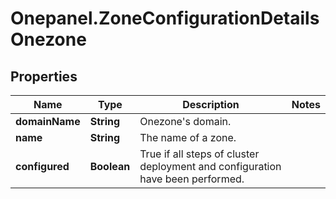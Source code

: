 # Onepanel.ZoneConfigurationDetailsOnezone

## Properties
Name | Type | Description | Notes
------------ | ------------- | ------------- | -------------
**domainName** | **String** | Onezone&#39;s domain. | 
**name** | **String** | The name of a zone. | 
**configured** | **Boolean** | True if all steps of cluster deployment and configuration have been performed. | 


